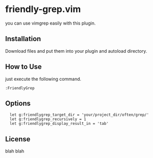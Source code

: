 friendly-grep.vim
============

you can use vimgrep easily with this plugin.

Installation
------------

Download files and put them into your plugin and autoload directory.

How to Use
------------

just execute the following command.

`:FriendlyGrep`

Options
------------

```vim
  let g:friendlygrep_target_dir = 'your/project_dir/often/grep/'
  let g:friendlygrep_recursively = 1
  let g:friendlygrep_display_result_in = 'tab'
```

License
------------

blah blah
